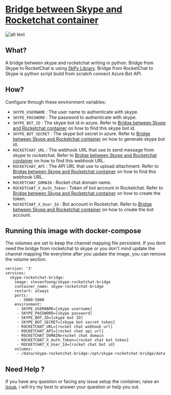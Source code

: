 # [Bridge between Skype and Rocketchat container](https://hub.docker.com/r/stevenfoong/skype-rocketchat-bridge)
![alt text](https://img.shields.io/docker/automated/stevenfoong/skype-rocketchat-bridge.svg)

## What?
A bridge between skype and rocketchat writing in python. Bridge from Skype to RocketChat is using [SkPy Library](https://github.com/Terrance/SkPy). Bridge from RocketChat to Skype is python script build from scratch connect Azure Bot API.

## How?
Configure through these environment variables:
* `SKYPE_USERNAME` : The user name to authenticate with skype.
* `SKYPE_PASSWORD` : The password to authenticate with skype.
* `SKYPE_BOT_ID` : The skype bot id in azure. Refer to [Bridge between Skype and Rocketchat container](https://github.com/stevenfoong/skype-rocketchat-bridge/wiki) on how to find this skype bot id.
* `SKYPE_BOT_SECRET` : The skype bot secret in azure. Refer to [Bridge between Skype and Rocketchat container](https://github.com/stevenfoong/skype-rocketchat-bridge/wiki) on how to generate skype bot id.
* `ROCKETCHAT_URL` : The webhook URL that use to send message from skype to rocketchat. Refer to [Bridge between Skype and Rocketchat container](https://github.com/stevenfoong/skype-rocketchat-bridge/wiki) on how to find this webhook URL.
* `ROCKETCHAT_API` : The API URL that use to upload attachment. Refer to [Bridge between Skype and Rocketchat container](https://github.com/stevenfoong/skype-rocketchat-bridge/wiki) on how to find this webhook URL.
* `ROCKETCHAT_DOMAIN` : Rocket chat domain name.
* `ROCKETCHAT_X_Auth_Token` : Token of bot account in Rocketchat. Refer to [Bridge between Skype and Rocketchat container](https://github.com/stevenfoong/skype-rocketchat-bridge/wiki) on how to create the token.
* `ROCKETCHAT_X_User_Id` : Bot account in Rocketchat. Refer to [Bridge between Skype and Rocketchat container](https://github.com/stevenfoong/skype-rocketchat-bridge/wiki) on how to create the bot account.

## Running this image with docker-compose

The volumes are set to keep the channel mapping file persistent. If you dont need the bridge from rocketchat to skype or you don't mind update the channel mapping file everytime after you update the image, you can remove the volume section.

```
version: '3'
services:
  skype-rocketchat-bridge:
    image: stevenfoong/skype-rocketchat-bridge
    container_name: skype-rocketchat-bridge
    restart: always
    ports:
      - 5000:5000
    environment:
     - SKYPE_USERNAME=[skype username]
     - SKYPE_PASSWORD=[skype password]
     - SKYPE_BOT_ID=[skype bot ID]
     - SKYPE_BOT_SECRET=[skype bot secret token]
     - ROCKETCHAT_URL=[rocket chat webhook url]
     - ROCKETCHAT_API=[rocket chat api url]
     - ROCKETCHAT_DOMAIN=rocket chat domain
     - ROCKETCHAT_X_Auth_Token=[rocket chat bot token]
     - ROCKETCHAT_X_User_Id=[rocket chat bot id]
    volumes:
     - /data/skype-rocketchat-bridge:/opt/skype-rocketchat-bridge/data
```

## Need Help ?

If you have any question or facing any issue setup the container, raise an [issue](https://github.com/stevenfoong/skype-rocketchat-bridge/issues), i will try my best to answer your question or help you out.
